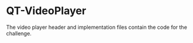 # QT-VideoPlayer
The video player header and implementation files contain the code for the challenge.
